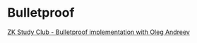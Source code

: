 # Bulletproof

[ZK Study Club - Bulletproof implementation with Oleg Andreev](https://www.youtube.com/watch?v=Cxp-tFkLmNQ)

